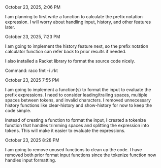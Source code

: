 October 23, 2025, 2:06 PM

I am planning to first write a function to calculate the prefix notation expression.
I will worry about handling input, history, and other features later.

October 23, 2025, 7:23 PM

I am going to implement the history feature next, so the prefix notation calculator function
can refer back to prior results if needed.

I also installed a Racket library to format the source code nicely.

Command: raco fmt -i <filename>.rkt

October 23, 2025 7:55 PM

I am going to implement a function(s) to format the input to evaluate the prefix expressions.
I need to consider leading/trailing spaces, multiple spaces between tokens, and invalid characters.
I removed unnecessary history functions like clear-history and show-history for now to keep the code simple.

Instead of creating a function to format the input, I created a tokenize function that handles
trimming spaces and splitting the expression into tokens. This will make it easier to evaluate the expressions.

October 23, 2025 8:28 PM

I am going to remove unused functions to clean up the code.
I have removed both prior format input functions since the tokenize function now handles input formatting.
